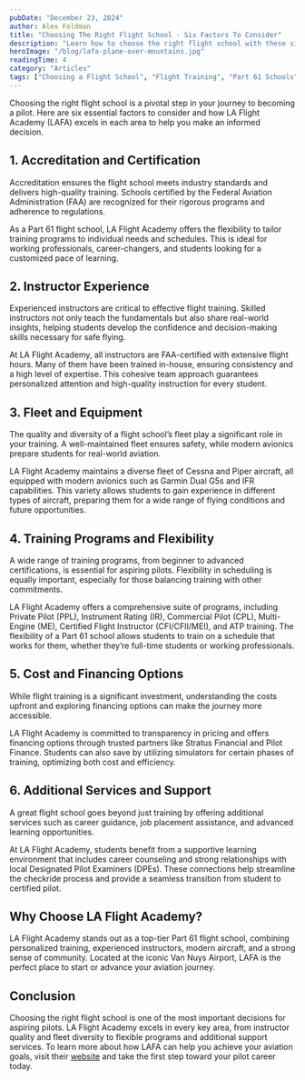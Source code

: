 ```yaml
---
pubDate: "December 23, 2024"
author: Alex Feldman
title: "Choosing The Right Flight School - Six Factors To Consider"
description: "Learn how to choose the right flight school with these six essential factors. Discover why LA Flight Academy stands out as a top choice for aspiring pilots."
heroImage: "/blog/lafa-plane-over-mountains.jpg"
readingTime: 4
category: "Articles"
tags: ["Choosing a Flight School", "Flight Training", "Part 61 Schools", "Aviation Career", "Pilot Certification"]
---
```


Choosing the right flight school is a pivotal step in your journey to becoming a pilot. Here are six essential factors to consider and how LA Flight Academy (LAFA) excels in each area to help you make an informed decision.

## 1. **Accreditation and Certification**

Accreditation ensures the flight school meets industry standards and delivers high-quality training. Schools certified by the Federal Aviation Administration (FAA) are recognized for their rigorous programs and adherence to regulations.

As a Part 61 flight school, LA Flight Academy offers the flexibility to tailor training programs to individual needs and schedules. This is ideal for working professionals, career-changers, and students looking for a customized pace of learning.

## 2. **Instructor Experience**

Experienced instructors are critical to effective flight training. Skilled instructors not only teach the fundamentals but also share real-world insights, helping students develop the confidence and decision-making skills necessary for safe flying.

At LA Flight Academy, all instructors are FAA-certified with extensive flight hours. Many of them have been trained in-house, ensuring consistency and a high level of expertise. This cohesive team approach guarantees personalized attention and high-quality instruction for every student.

## 3. **Fleet and Equipment**

The quality and diversity of a flight school’s fleet play a significant role in your training. A well-maintained fleet ensures safety, while modern avionics prepare students for real-world aviation.

LA Flight Academy maintains a diverse fleet of Cessna and Piper aircraft, all equipped with modern avionics such as Garmin Dual G5s and IFR capabilities. This variety allows students to gain experience in different types of aircraft, preparing them for a wide range of flying conditions and future opportunities.

## 4. **Training Programs and Flexibility**

A wide range of training programs, from beginner to advanced certifications, is essential for aspiring pilots. Flexibility in scheduling is equally important, especially for those balancing training with other commitments.

LA Flight Academy offers a comprehensive suite of programs, including Private Pilot (PPL), Instrument Rating (IR), Commercial Pilot (CPL), Multi-Engine (ME), Certified Flight Instructor (CFI/CFII/MEI), and ATP training. The flexibility of a Part 61 school allows students to train on a schedule that works for them, whether they’re full-time students or working professionals.

## 5. **Cost and Financing Options**

While flight training is a significant investment, understanding the costs upfront and exploring financing options can make the journey more accessible.

LA Flight Academy is committed to transparency in pricing and offers financing options through trusted partners like Stratus Financial and Pilot Finance. Students can also save by utilizing simulators for certain phases of training, optimizing both cost and efficiency.

## 6. **Additional Services and Support**

A great flight school goes beyond just training by offering additional services such as career guidance, job placement assistance, and advanced learning opportunities.

At LA Flight Academy, students benefit from a supportive learning environment that includes career counseling and strong relationships with local Designated Pilot Examiners (DPEs). These connections help streamline the checkride process and provide a seamless transition from student to certified pilot.

## Why Choose LA Flight Academy?

LA Flight Academy stands out as a top-tier Part 61 flight school, combining personalized training, experienced instructors, modern aircraft, and a strong sense of community. Located at the iconic Van Nuys Airport, LAFA is the perfect place to start or advance your aviation journey.

## Conclusion

Choosing the right flight school is one of the most important decisions for aspiring pilots. LA Flight Academy excels in every key area, from instructor quality and fleet diversity to flexible programs and additional support services. To learn more about how LAFA can help you achieve your aviation goals, visit their [website](https://laflightacademy.com) and take the first step toward your pilot career today.
